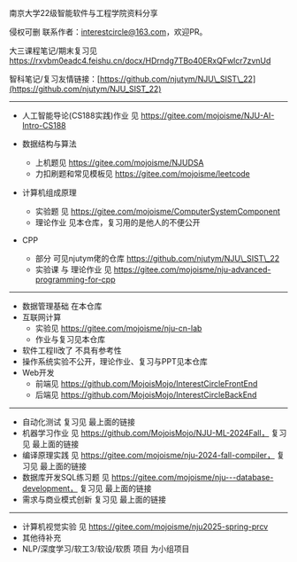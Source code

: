 南京大学22级智能软件与工程学院资料分享 

侵权可删 联系作者：interestcircle@163.com，欢迎PR。

大三课程笔记/期末复习见 https://rxvbm0eadc4.feishu.cn/docx/HDrndg7TBo40ERxQFwlcr7zvnUd

智科笔记/复习友情链接：[https://github.com/njutym/NJU\_SIST\_22](https://github.com/njutym/NJU_SIST_22)

---

- 人工智能导论(CS188实践)作业 见 https://gitee.com/mojoisme/NJU-AI-Intro-CS188
- 数据结构与算法
  - 上机题见 https://gitee.com/mojoisme/NJUDSA
  - 力扣刷题和常见模板见 https://gitee.com/mojoisme/leetcode
- 计算机组成原理
  - 实验题 见 https://gitee.com/mojoisme/ComputerSystemComponent
  - 理论作业 见本仓库，复习用的是他人的不便公开

- CPP 
  - 部分 可见njutym佬的仓库 https://github.com/njutym/NJU\_SIST\_22
  - 实验课 与 理论作业 见 https://gitee.com/mojoisme/nju-advanced-programming-for-cpp

---

- 数据管理基础 在本仓库
- 互联网计算 
  - 实验见 https://gitee.com/mojoisme/nju-cn-lab
  - 作业与复习见本仓库
- 软件工程Ⅱ改了 不具有参考性
- 操作系统实验不公开，理论作业、复习与PPT见本仓库
- Web开发 
  - 前端见 https://github.com/MojoisMojo/InterestCircleFrontEnd
  - 后端见 https://github.com/MojoisMojo/InterestCircleBackEnd 

---

- 自动化测试 复习见 最上面的链接
- 机器学习作业 见 https://github.com/MojoisMojo/NJU-ML-2024Fall， 复习见 最上面的链接
- 编译原理实践 见 https://gitee.com/mojoisme/nju-2024-fall-compiler， 复习见 最上面的链接
- 数据库开发SQL练习题  见 https://gitee.com/mojoisme/nju---database-development， 复习见 最上面的链接
- 需求与商业模式创新 复习见 最上面的链接

---

- 计算机视觉实验 见 https://gitee.com/mojoisme/nju2025-spring-prcv
- 其他待补充
- NLP/深度学习/软工3/软设/软质 项目 为小组项目
